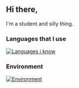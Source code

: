 ## Hi there,
I'm a student and silly thing.

### Languages that I use
[![Languages i know](https://skillicons.dev/icons?i=rust,ruby,python)](https://skillicons.dev)

### Environment 
[![Environment](https://skillicons.dev/icons?i=freebsd)](https://skillicons.dev)


